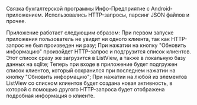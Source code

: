 Связка бухгалтерской программы Инфо-Предприятие с Android-приложением. Использовались HTTP-запросы, парсинг JSON файлов и прочее.

Приложение работает следующим образом:
При первом запуске приложения пользователь не увидит ни одного клиента, так как HTTP-запрос не был произведен ни разу;
При нажатии на кнопку "Обновить информацию" произойдет HTTP-запрос и подгрузится список клиентов. Этот список сразу же загрузится в ListView, а также в локальную базу данных на sqlite;
Теперь при входе в приложение будет подгружен список клиентов, который сохранился при последнем нажатии на кнопку "Обновить информацию";
При нажатии на любой из элементов ListView со списком клиентов будет создана новая активность, в которой с помощью другого HTTP-запроса будет отображена подробная информация о клиенте.

